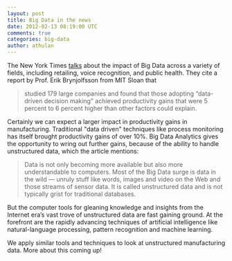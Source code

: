 ```yaml
---           
layout: post
title: Big Data in the news
date: 2012-02-13 08:19:00 UTC
comments: true
categories: big-data
author: athulan
---
```


The New York Times [talks](http://www.nytimes.com/2012/02/12/sunday-review/big-datas-impact-in-the-world.html) about the impact of Big Data across a variety of fields, including retailing, voice recognition, and public health. They cite a report by Prof. Erik Brynjolfsson from MIT Sloan that 
> studied 179 large companies and found that those adopting “data-driven decision making” achieved productivity gains that were 5 percent to 6 percent higher than other factors could explain.

Certainly we can expect a larger impact in productivity gains in manufacturing. Traditional "data driven" techniques like process monitoring has itself brought productivity gains of over 10%. Big Data Analytics gives the opportunity to wring out further gains, because of the ability to handle unstructured data, which the article mentions:
> Data is not only becoming more available but also more understandable to computers. Most of the Big Data surge is data in the wild — unruly stuff like words, images and video on the Web and those streams of sensor data. It is called unstructured data and is not typically grist for traditional databases.

But the computer tools for gleaning knowledge and insights from the Internet era’s vast trove of unstructured data are fast gaining ground. At the forefront are the rapidly advancing techniques of artificial intelligence like natural-language processing, pattern recognition and machine learning.

We apply similar tools and techniques to look at unstructured manufacturing data. More about this coming up!

